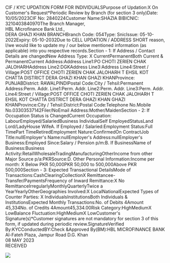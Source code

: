 CIF / KYC UPDATION FORM FOR INDIVIDUALSPurpose of Updation:X On Customer's Request\*Periodic Review by Branch (for section 3 only)Date: 10/05/2023CIF No: 2840224Customer Name:SHAZIA BIBICNIC: 3210403840970The Branch Manager,  
HBL Microfinance Bank Ltd.,  
DERA GHAZI KHAN BRANCHBranch Code: 054Type: SnicIssue: 05-10-2022Expiry: 05-10-2032Due to CELL UPDATION / ADDRESS SHORT reason, I/we would like to update my / our below mentioned information (as applicable) into you respective records.Section - 1: If Address / Contact Details are changedNew Address Type: X CurrentPermanentBoth Current & PermanentCurrent Address:Address Line1:PO CHOTI ZERIEN CHAK JALOHARHAddress Line2:DGKAddress Line3:Address Line4:Street / Village:POST OFFICE CHOTI ZERIEN CHAK JALOHARH T EHSIL KOT CHATTA DISTRICT DERA GHAZI KHAN GHAZI KHANProvince: PUNJABDistrict: RAWALPINDIPostal Code:City / Tehsil:Permanent Address:Perm. Addr. Line1:Perm. Addr. Line2:Perm. Addr. Line3:Perm. Addr. Line4:Street / Village:POST OFFICE CHOTI ZERIEN CHAK JALOHARH T EHSIL KOT CHATTA DISTRICT DERA GHAZI KHAN GHAZI KHANProvince:City / Tehsil:District:Postal Code:Telephone No.Mobile No.03303537142Filer/NoEmail Address:Mother/MaidenSection - 2: If Occupation Status is ChangedCurrent Occupation: LabourEmployed/SalariedBusiness IndividualSelf EmployedStatusLand Lord/LadyHouse WifeA. If Employed / Salaried:Employment Status:Full TimePart TimeRetiredEmployment Nature:ConfirmedOn ContractJob Title:nullEmployer's Name:nullEmployer's Address:nullEmployer's Business:Employed Since:Salary / Pension p/m:B. If BusinessName of Business:Business Activity:RetailWholesaleTradingManufacturingOtherIncome from other Major Source p/a:PKRSource:D. Other Personal Information:Income per month: X Below PKR 50,000PKR 50,000 to 500,000Above PKR 500,000Section - 3: Expected Transactional DetailsMode of Transactions:CashClearingCollectionX Remittancee-Transfer/PaymentsFrequency of Inward Remittance:X No RemittanceIrregularlyMonthlyQuarterlyTwice a YearYearlyOtherGeographies Involved:X LocalNationalExpected Types of Counter Parties: X IndividualsInstitutionsBoth Individuals & InstitutionsExpected Monthly Transactions:No. of Debits 4Amount 45,334No. of Credits 4Amount45,334.00Risk Category:HighMediumX LowBalance Fluctuation:HighMediumX LowCustomer's Signature(s)\*Customer signatures are not mandatory for section 3 of this form, if updated during periodic review.SignatureVerified By:KYCConductedBY:Check &Approved By(BM):HBL MICROFINANCE BANK  
Al-Fateh Plaza, Jampur Road D.G. Khan  
08 MAY 2023  
RECEIVED

![](_page_0_Picture_135.jpeg)
